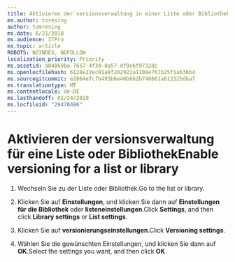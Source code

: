 ```yaml
---
title: Aktivieren der versionsverwaltung in einer Liste oder Bibliothek
ms.author: toresing
author: tomresing
ms.date: 6/21/2018
ms.audience: ITPro
ms.topic: article
ROBOTS: NOINDEX, NOFOLLOW
localization_priority: Priority
ms.assetid: a84868ba-7657-4f34-8a57-df9c6f9732dc
ms.openlocfilehash: 6128e22ec01a9f202922a1108e767b25f1a636b4
ms.sourcegitcommit: e2864efcfb493b6e46b662b746661a61232bdba7
ms.translationtype: MT
ms.contentlocale: de-DE
ms.lasthandoff: 01/24/2019
ms.locfileid: "29470486"
---
```

# <a name="enable-versioning-for-a-list-or-library"></a><span data-ttu-id="ee51b-102">Aktivieren der versionsverwaltung für eine Liste oder Bibliothek</span><span class="sxs-lookup"><span data-stu-id="ee51b-102">Enable versioning for a list or library</span></span>

1. <span data-ttu-id="ee51b-103">Wechseln Sie zu der Liste oder Bibliothek.</span><span class="sxs-lookup"><span data-stu-id="ee51b-103">Go to the list or library.</span></span>
    
2. <span data-ttu-id="ee51b-104">Klicken Sie auf **Einstellungen**, und klicken Sie dann auf **Einstellungen für die Bibliothek** oder **listeneinstellungen**.</span><span class="sxs-lookup"><span data-stu-id="ee51b-104">Click **Settings**, and then click **Library settings** or **List settings**.</span></span>
    
3. <span data-ttu-id="ee51b-105">Klicken Sie auf **versionierungseinstellungen**.</span><span class="sxs-lookup"><span data-stu-id="ee51b-105">Click **Versioning settings**.</span></span>
    
4. <span data-ttu-id="ee51b-106">Wählen Sie die gewünschten Einstellungen, und klicken Sie dann auf **OK**.</span><span class="sxs-lookup"><span data-stu-id="ee51b-106">Select the settings you want, and then click **OK**.</span></span>
    

